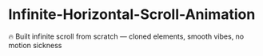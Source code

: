 # Infinite-Horizontal-Scroll-Animation
🔥 Built infinite scroll from scratch — cloned elements, smooth vibes, no motion sickness
